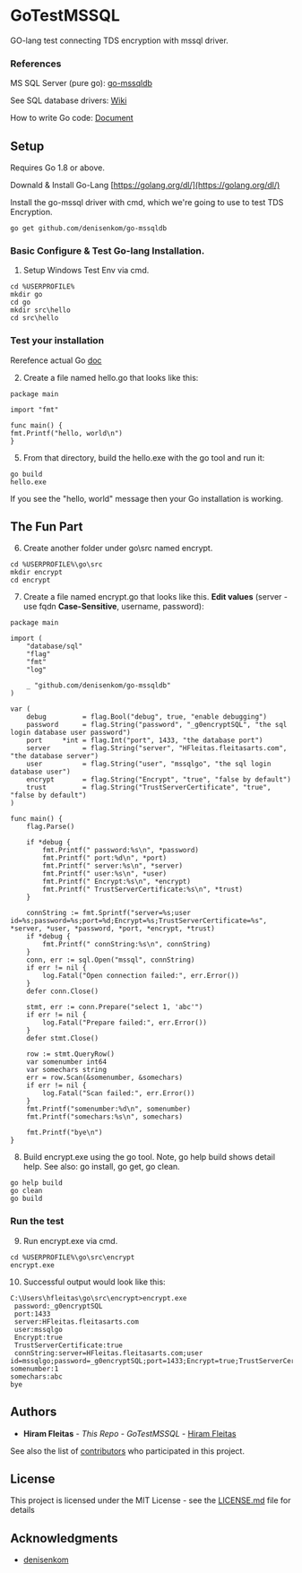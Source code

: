 # GoTestMSSQL

GO-lang test connecting TDS encryption with mssql driver.

### References

MS SQL Server (pure go): [go-mssqldb](https://github.com/denisenkom/go-mssqldb)

See SQL database drivers: [Wiki](https://github.com/golang/go/wiki/SQLDrivers)

How to write Go code: [Document](https://golang.org/doc/code.html)

## Setup

Requires Go 1.8 or above.

Downald & Install Go-Lang [https://golang.org/dl/](https://golang.org/dl/)

Install the go-mssql driver with cmd, which we're going to use to test TDS Encryption.
```
go get github.com/denisenkom/go-mssqldb
```

### Basic Configure & Test Go-lang Installation. 
1. Setup Windows Test Env via cmd.
```
cd %USERPROFILE%
mkdir go
cd go
mkdir src\hello
cd src\hello
```
### Test your installation
Rerefence actual Go [doc](https://golang.org/doc/install#testing)

2. Create a file named hello.go that looks like this:
```
package main

import "fmt"

func main() {
fmt.Printf("hello, world\n")
}
```
5. From that directory, build the hello.exe with the go tool and run it:
```
go build
hello.exe
```
If you see the "hello, world" message then your Go installation is working.

## The Fun Part
6. Create another folder under go\src named encrypt.
```
cd %USERPROFILE%\go\src
mkdir encrypt
cd encrypt
```
7. Create a file named encrypt.go that looks like this. **Edit values** (server - use fqdn **Case-Sensitive**, username, password):
```
package main

import (
	"database/sql"
	"flag"
	"fmt"
	"log"

	_ "github.com/denisenkom/go-mssqldb"
)

var (
	debug         = flag.Bool("debug", true, "enable debugging")
	password      = flag.String("password", "_g0encryptSQL", "the sql login database user password")
	port     *int = flag.Int("port", 1433, "the database port")
	server        = flag.String("server", "HFleitas.fleitasarts.com", "the database server")
	user          = flag.String("user", "mssqlgo", "the sql login database user")
	encrypt       = flag.String("Encrypt", "true", "false by default")
	trust	      = flag.String("TrustServerCertificate", "true", "false by default")
)

func main() {
	flag.Parse()

	if *debug {
		fmt.Printf(" password:%s\n", *password)
		fmt.Printf(" port:%d\n", *port)
		fmt.Printf(" server:%s\n", *server)
		fmt.Printf(" user:%s\n", *user)
		fmt.Printf(" Encrypt:%s\n", *encrypt)
		fmt.Printf(" TrustServerCertificate:%s\n", *trust)
	}

	connString := fmt.Sprintf("server=%s;user id=%s;password=%s;port=%d;Encrypt=%s;TrustServerCertificate=%s", *server, *user, *password, *port, *encrypt, *trust)
	if *debug {
		fmt.Printf(" connString:%s\n", connString)
	}
	conn, err := sql.Open("mssql", connString)
	if err != nil {
		log.Fatal("Open connection failed:", err.Error())
	}
	defer conn.Close()

	stmt, err := conn.Prepare("select 1, 'abc'")
	if err != nil {
		log.Fatal("Prepare failed:", err.Error())
	}
	defer stmt.Close()

	row := stmt.QueryRow()
	var somenumber int64
	var somechars string
	err = row.Scan(&somenumber, &somechars)
	if err != nil {
		log.Fatal("Scan failed:", err.Error())
	}
	fmt.Printf("somenumber:%d\n", somenumber)
	fmt.Printf("somechars:%s\n", somechars)

	fmt.Printf("bye\n")
}
```
8. Build encrypt.exe using the go tool. Note, go help build shows detail help. See also: go install, go get, go clean.
```
go help build
go clean
go build
```

### Run the test 
9. Run encrypt.exe via cmd.
```
cd %USERPROFILE%\go\src\encrypt
encrypt.exe
```
10. Successful output would look like this:
```
C:\Users\hfleitas\go\src\encrypt>encrypt.exe
 password:_g0encryptSQL
 port:1433
 server:HFleitas.fleitasarts.com
 user:mssqlgo
 Encrypt:true
 TrustServerCertificate:true
 connString:server=HFleitas.fleitasarts.com;user id=mssqlgo;password=_g0encryptSQL;port=1433;Encrypt=true;TrustServerCertificate=true
somenumber:1
somechars:abc
bye
```

## Authors

* **Hiram Fleitas** - *This Repo - GoTestMSSQL* - [Hiram Fleitas](https://github.com/hfleitas)

See also the list of [contributors](https://github.com/hfleitas/GoTestMSSQL/contributors) who participated in this project.

## License

This project is licensed under the MIT License - see the [LICENSE.md](LICENSE.md) file for details

## Acknowledgments

* [denisenkom](https://github.com/denisenkom)

